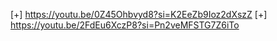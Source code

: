 [+] https://youtu.be/0Z45Ohbvyd8?si=K2EeZb9Ioz2dXszZ
[+] https://youtu.be/2FdEu6XczP8?si=Pn2veMFSTG7Z6iTo

